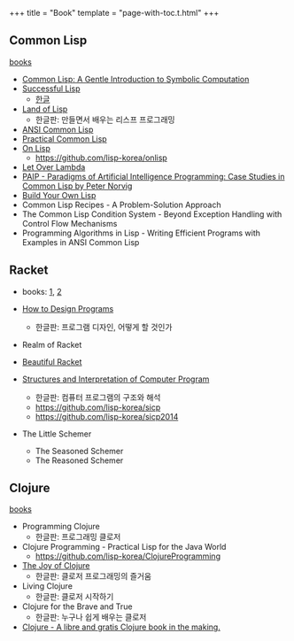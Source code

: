 +++
title = "Book"
template = "page-with-toc.t.html"
+++

## Common Lisp

[books](https://lisp-lang.org/books/)

- [Common Lisp: A Gentle Introduction to Symbolic Computation](https://www.cs.cmu.edu/~dst/LispBook/)
- [Successful Lisp](https://dept-info.labri.fr/~strandh/Teaching/MTP/Common/David-Lamkins/contents.html)
  - [한글](https://lispkorea.github.io/successful-lisp-kr/)
- [Land of Lisp](http://landoflisp.com/)
  - 한글판: 만들면서 배우는 리스프 프로그래밍
- [ANSI Common Lisp](http://www.paulgraham.com/acl.html)
- [Practical Common Lisp](https://gigamonkeys.com/book/)
- [On Lisp](http://www.paulgraham.com/onlisptext.html)
  - <https://github.com/lisp-korea/onlisp>
- [Let Over Lambda](https://letoverlambda.com/)
- [PAIP - Paradigms of Artificial Intelligence Programming: Case Studies in Common Lisp by Peter Norvig](https://github.com/norvig/paip-lisp)
- [Build Your Own Lisp](https://www.buildyourownlisp.com/)
- Common Lisp Recipes - A Problem-Solution Approach
- The Common Lisp Condition System - Beyond Exception Handling with Control Flow Mechanisms
- Programming Algorithms in Lisp - Writing Efficient Programs with Examples in ANSI Common Lisp


## Racket

- books: [1](https://www.racket-lang.org/#books), [2](https://erkin.party/scheme/bibliography/)

- [How to Design Programs](https://htdp.org/from-first-to-second-edition.html)
  - 한글판: 프로그램 디자인, 어떻게 할 것인가
- Realm of Racket
- [Beau­tiful Racket](https://beautifulracket.com/)
- [Structures and Interpretation of Computer Program](https://mitp-content-server.mit.edu/books/content/sectbyfn/books_pres_0/6515/sicp.zip/index.html)
  - 한글판: 컴퓨터 프로그램의 구조와 해석
  - <https://github.com/lisp-korea/sicp>
  - <https://github.com/lisp-korea/sicp2014>
- The Little Schemer
  - The Seasoned Schemer
  - The Reasoned Schemer

## Clojure

[books](https://clojure.org/community/books)

- Programming Clojure
  - 한글판: 프로그래밍 클로저
- Clojure Programming - Practical Lisp for the Java World
  - <https://github.com/lisp-korea/ClojureProgramming>
- [The Joy of Clojure](https://www.manning.com/books/the-joy-of-clojure-second-edition)
  - 한글판: 클로저 프로그래밍의 즐거움
- Living Clojure
  - 한글판: 클로저 시작하기
- Clojure for the Brave and True
  - 한글판: 누구나 쉽게 배우는 클로저
- [Clojure - A libre and gratis Clojure book in the making.](https://clojure-book.gitlab.io/)